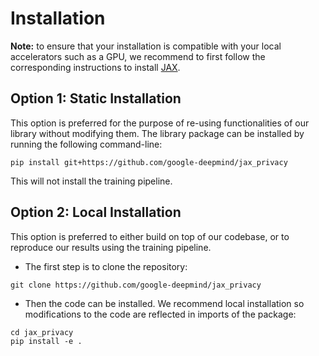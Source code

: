 # Installation

**Note:** to ensure that your installation is compatible with your local
accelerators such as a GPU, we recommend to first follow the corresponding
instructions to install [JAX](https://github.com/jax-ml/jax#installation).

## Option 1: Static Installation

This option is preferred for the purpose of re-using functionalities of our
library without modifying them. The library package can be installed by running
the following command-line:

```
pip install git+https://github.com/google-deepmind/jax_privacy
```

This will not install the training pipeline.

## Option 2: Local Installation

This option is preferred to either build on top of our codebase, or to reproduce
our results using the training pipeline.

*   The first step is to clone the repository:

```
git clone https://github.com/google-deepmind/jax_privacy
```

*   Then the code can be installed. We recommend local installation so
    modifications to the code are reflected in imports of the package:

```
cd jax_privacy
pip install -e .
```

